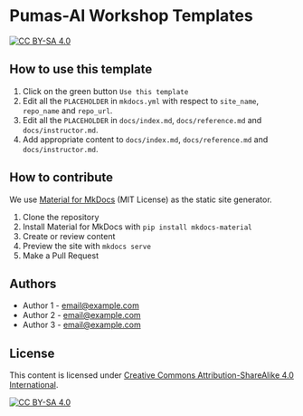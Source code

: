 # Pumas-AI Workshop Templates

[![CC BY-SA 4.0](https://img.shields.io/badge/License-CC%20BY--SA%204.0-lightgrey.svg)](http://creativecommons.org/licenses/by-sa/4.0/)

## How to use this template

1. Click on the green button `Use this template`
1. Edit all the `PLACEHOLDER` in `mkdocs.yml` with respect to `site_name`, `repo_name` and `repo_url`.
1. Edit all the `PLACEHOLDER` in `docs/index.md`, `docs/reference.md` and `docs/instructor.md`.
1. Add appropriate content to `docs/index.md`, `docs/reference.md` and `docs/instructor.md`.

## How to contribute

We use [Material for MkDocs](https://github.com/squidfunk/mkdocs-material)
(MIT License) as the static site generator.

1. Clone the repository
1. Install Material for MkDocs with `pip install mkdocs-material`
1. Create or review content
1. Preview the site with `mkdocs serve`
1. Make a Pull Request

## Authors

- Author 1 - <email@example.com>
- Author 2 - <email@example.com>
- Author 3 - <email@example.com>

## License

This content is licensed under [Creative Commons Attribution-ShareAlike 4.0 International](http://creativecommons.org/licenses/by-sa/4.0/).

[![CC BY-SA 4.0](https://licensebuttons.net/l/by-sa/4.0/88x31.png)](http://creativecommons.org/licenses/by-sa/4.0/)

